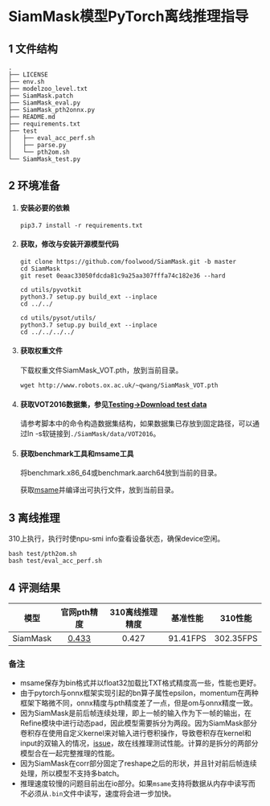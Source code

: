 # SiamMask模型PyTorch离线推理指导

## 1 文件结构

```
.
├── LICENSE
├── env.sh
├── modelzoo_level.txt
├── SiamMask.patch
├── SiamMask_eval.py
├── SiamMask_pth2onnx.py
├── README.md
├── requirements.txt
├── test
│   ├── eval_acc_perf.sh
│   ├── parse.py
│   └── pth2om.sh
└── SiamMask_test.py
```

## 2 环境准备

1. #### 安装必要的依赖

   ```
   pip3.7 install -r requirements.txt
   ```

2. #### 获取，修改与安装开源模型代码

   ```shell
   git clone https://github.com/foolwood/SiamMask.git -b master 
   cd SiamMask
   git reset 0eaac33050fdcda81c9a25aa307fffa74c182e36 --hard
   
   cd utils/pyvotkit
   python3.7 setup.py build_ext --inplace
   cd ../../
   
   cd utils/pysot/utils/
   python3.7 setup.py build_ext --inplace
   cd ../../../../
   ```

3. #### 获取权重文件

   下载权重文件SiamMask_VOT.pth，放到当前目录。
   
   ```
   wget http://www.robots.ox.ac.uk/~qwang/SiamMask_VOT.pth
   ```
   
4. #### 获取VOT2016数据集，参见[Testing->Download test data](https://github.com/foolwood/SiamMask)

   请参考脚本中的命令构造数据集结构，如果数据集已存放到固定路径，可以通过ln -s软链接到`./SiamMask/data/VOT2016`。

5. #### 获取benchmark工具和msame工具

   将benchmark.x86_64或benchmark.aarch64放到当前的目录。

   获取[msame](https://gitee.com/ascend/tools/tree/master/msame#https://gitee.com/ascend/tools.git)并编译出可执行文件，放到当前目录。

## 3 离线推理

310上执行，执行时使npu-smi info查看设备状态，确保device空闲。

```
bash test/pth2om.sh
bash test/eval_acc_perf.sh
```


## 4 评测结果

|   模型   |                  官网pth精度                  | 310离线推理精度 | 基准性能 |  310性能  |
| :------: | :-------------------------------------------: | :-------------: | :------: | :-------: |
| SiamMask | [0.433](https://github.com/foolwood/SiamMask) |      0.427      | 91.41FPS | 302.35FPS |

### 备注

- msame保存为bin格式并以float32加载比TXT格式精度高一些，性能也更好。
- 由于pytorch与onnx框架实现引起的bn算子属性epsilon，momentum在两种框架下略微不同，onnx精度与pth精度差了一点，但是om与onnx精度一致。
- 因为SiamMask是前后帧连续处理，即上一帧的输入作为下一帧的输出，在Refine模块中进行动态pad，因此模型需要拆分为两段。因为SiamMask部分卷积存在使用自定义kernel来对输入进行卷积操作，导致卷积存在kernel和input的双输入的情况，[issue](http://github.com/onnx/onnx-tensorrt/issues/645)，故在线推理测试性能。计算的是拆分的两部分模型合在一起完整推理的性能。
- 因为SiamMask在corr部分固定了reshape之后的形状，并且针对前后帧连续处理，所以模型不支持多batch。
- 推理速度较慢的问题目前出在io部分。如果`msame`支持将数据从内存中读写而不必须从`.bin`文件中读写，速度将会进一步加快。
